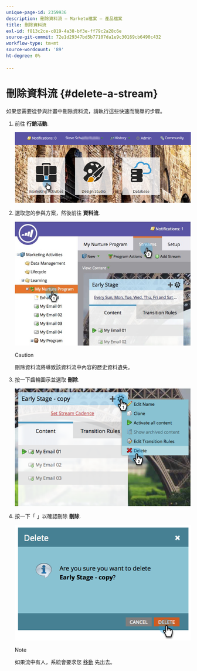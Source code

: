 ```yaml
---
unique-page-id: 2359936
description: 刪除資料流 — Marketo檔案 — 產品檔案
title: 刪除資料流
exl-id: f813c2ce-c819-4a38-bf3e-ff79c2a28c6e
source-git-commit: 72e1d29347bd5b77107da1e9c30169cb6490c432
workflow-type: tm+mt
source-wordcount: '89'
ht-degree: 0%

---
```


# 刪除資料流 {#delete-a-stream}

如果您需要從參與計畫中刪除資料流，請執行這些快速而簡單的步驟。

1. 前往 **行銷活動**.

   ![](assets/login-marketing-activities-1.png)

1. 選取您的參與方案，然後前往 **資料流**.

   ![](assets/cloneasteam-2.jpg)

   >[!CAUTION]
   >
   >刪除資料流將導致該資料流中內容的歷史資料遺失。

1. 按一下齒輪圖示並選取 **刪除**.

   ![](assets/image2014-9-15-17-3a47-3a27.png)

1. 按一下「 」以確認刪除 **刪除**.

   ![](assets/image2014-9-15-17-3a47-3a31.png)

   >[!NOTE]
   >
   >如果流中有人，系統會要求您 [移動](/help/marketo/product-docs/core-marketo-concepts/smart-campaigns/program-flow-actions/change-engagement-program-stream.md) 先出去。
